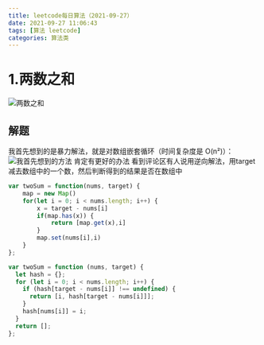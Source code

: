 ```yaml
---
title: leetcode每日算法（2021-09-27）
date: 2021-09-27 11:06:43
tags: [算法 leetcode]
categories: 算法类
---
```

<meta name="referrer" content="no-referrer"/>

# 1.两数之和
![两数之和](https://upload-images.jianshu.io/upload_images/13931286-470a4c38230853eb.png?imageMogr2/auto-orient/strip%7CimageView2/2/w/1240)
## 解题
我首先想到的是暴力解法，就是对数组嵌套循环（时间复杂度是 O(n²)）：
![我首先想到的方法](https://upload-images.jianshu.io/upload_images/13931286-efa42480453cddb4.png?imageMogr2/auto-orient/strip%7CimageView2/2/w/1240)
肯定有更好的办法
看到评论区有人说用逆向解法，用target减去数组中的一个数，然后判断得到的结果是否在数组中
```js
var twoSum = function(nums, target) {
    map = new Map()
    for(let i = 0; i < nums.length; i++) {
        x = target - nums[i]
        if(map.has(x)) {
            return [map.get(x),i]
        }
        map.set(nums[i],i)
    }
};
```
```js
var twoSum = function (nums, target) {
  let hash = {};
  for (let i = 0; i < nums.length; i++) {
    if (hash[target - nums[i]] !== undefined) {
      return [i, hash[target - nums[i]]];
    }
    hash[nums[i]] = i;
  }
  return [];
};
```


